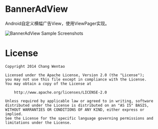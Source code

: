 BannerAdView
============

Android自定义横幅广告View，使用ViewPager实现。

![BannerAdView Sample Screenshots][1]




License
=======

    Copyright 2014 Chang Wentao

    Licensed under the Apache License, Version 2.0 (the "License");
    you may not use this file except in compliance with the License.
    You may obtain a copy of the License at

        http://www.apache.org/licenses/LICENSE-2.0

    Unless required by applicable law or agreed to in writing, software
    distributed under the License is distributed on an "AS IS" BASIS,
    WITHOUT WARRANTIES OR CONDITIONS OF ANY KIND, either express or implied.
    See the License for the specific language governing permissions and
    limitations under the License.

   
   
   
   
   
 [1]: http://tao7.github.io/images/screens3.png
	